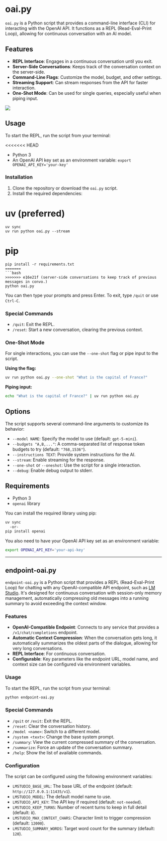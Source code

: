 # oai.py

`oai.py` is a Python script that provides a command-line interface (CLI) for interacting with the OpenAI API. It functions as a REPL (Read-Eval-Print Loop), allowing for continuous conversation with an AI model.

## Features

- **REPL Interface**: Engages in a continuous conversation until you exit.
- **Server-Side Conversations**: Keeps track of the conversation context on the server-side.
- **Command-Line Flags**: Customize the model, budget, and other settings.
- **Streaming Support**: Can stream responses from the API for faster interaction.
- **One-Shot Mode**: Can be used for single queries, especially useful when piping input.

<img src="https://i.imgur.com/dZN2JSf.png">

## Usage

To start the REPL, run the script from your terminal:

<<<<<<< HEAD
- Python 3
- An OpenAI API key set as an environment variable: `export OPENAI_API_KEY='your-key'`

### Installation

1.  Clone the repository or download the `oai.py` script.
2.  Install the required dependencies:

# uv (preferred)
```
uv sync
uv run python oai.py --stream
```
# pip
```
pip install -r requirements.txt
=======
```bash
>>>>>>> e16e21f (server-side conversations to keep track of previous messages in convo.)
python oai.py
```

You can then type your prompts and press Enter. To exit, type `/quit` or use `Ctrl-C`.

### Special Commands

- `/quit`: Exit the REPL.
- `/reset`: Start a new conversation, clearing the previous context.

### One-Shot Mode

For single interactions, you can use the `--one-shot` flag or pipe input to the script.

**Using the flag:**

```bash
uv run python oai.py --one-shot "What is the capital of France?"
```

**Piping input:**

```bash
echo "What is the capital of France?" | uv run python oai.py
```

## Options

The script supports several command-line arguments to customize its behavior:

- `--model NAME`: Specify the model to use (default: `gpt-5-mini`).
- `--budgets "A,B,..."`: A comma-separated list of response token budgets to try (default: `"768,1536"`).
- `--instructions TEXT`: Provide system instructions for the AI.
- `--stream`: Enable streaming for the response.
- `--one-shot` or `--oneshot`: Use the script for a single interaction.
- `--debug`: Enable debug output to stderr.

## Requirements

- Python 3
- `openai` library

You can install the required library using pip:

```bash
uv sync 
  -or- 
pip install openai
```

You also need to have your OpenAI API key set as an environment variable:

```bash
export OPENAI_API_KEY='your-api-key'
```

---

## endpoint-oai.py

`endpoint-oai.py` is a Python script that provides a REPL (Read-Eval-Print Loop) for chatting with any OpenAI-compatible API endpoint, such as [LM Studio](https://lmstudio.ai/). It's designed for continuous conversation with session-only memory management, automatically compressing old messages into a running summary to avoid exceeding the context window.

### Features

- **OpenAI-Compatible Endpoint**: Connects to any service that provides a `/v1/chat/completions` endpoint.
- **Automatic Context Compression**: When the conversation gets long, it automatically summarizes the oldest parts of the dialogue, allowing for very long conversations.
- **REPL Interface**: For continuous conversation.
- **Configurable**: Key parameters like the endpoint URL, model name, and context size can be configured via environment variables.

### Usage

To start the REPL, run the script from your terminal:

```bash
python endpoint-oai.py
```

### Special Commands

- `/quit` or `/exit`: Exit the REPL.
- `/reset`: Clear the conversation history.
- `/model <name>`: Switch to a different model.
- `/system <text>`: Change the base system prompt.
- `/summary`: View the current compressed summary of the conversation.
- `/summarize`: Force an update of the conversation summary.
- `/help`: Show the list of available commands.

### Configuration

The script can be configured using the following environment variables:

- `LMSTUDIO_BASE_URL`: The base URL of the endpoint (default: `http://127.0.0.1:11435/v1`).
- `LMSTUDIO_MODEL`: The default model name to use.
- `LMSTUDIO_API_KEY`: The API key if required (default: `not-needed`).
- `LMSTUDIO_KEEP_TURNS`: Number of recent turns to keep in full detail (default: `8`).
- `LMSTUDIO_MAX_CONTEXT_CHARS`: Character limit to trigger compression (default: `12000`).
- `LMSTUDIO_SUMMARY_WORDS`: Target word count for the summary (default: `120`).

